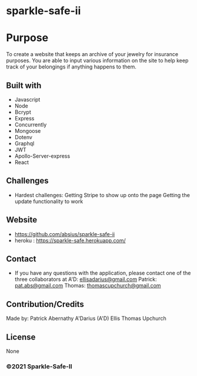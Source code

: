 # sparkle-safe-ii

# Purpose

To create a website that keeps an archive of your jewelry for insurance purposes. You are able to input various information on the site to help keep track
of your belongings if anything happens to them.

## Built with

- Javascript
- Node
- Bcrypt
- Express
- Concurrently
- Mongoose
- Dotenv
- Graphql
- JWT
- Apollo-Server-express
- React

## Challenges

- Hardest challenges:
  Getting Stripe to show up onto the page
  Getting the update functionality to work

## Website

- https://github.com/absius/sparkle-safe-ii
- heroku : https://sparkle-safe.herokuapp.com/

## Contact

- If you have any questions with the application, please contact one of the three collaborators at
  A'D: ellisadarius@gmail.com
  Patrick: pat.abs@gmail.com
  Thomas: thomascupchurch@gmail.com

## Contribution/Credits

Made by:
Patrick Abernathy
A'Darius (A'D) Ellis
Thomas Upchurch

## License

None

### ©️2021 Sparkle-Safe-II
